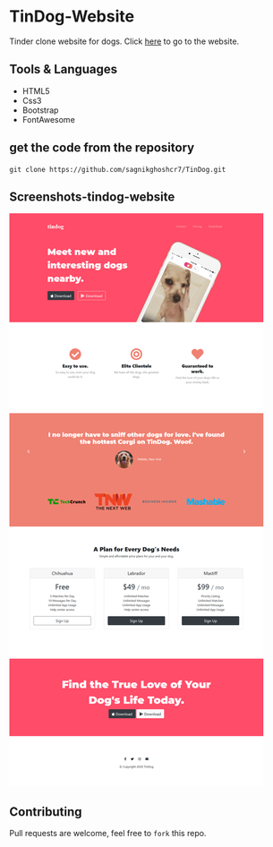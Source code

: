 # TinDog-Website
Tinder clone website for dogs.
Click [here](https://sagnikghoshcr7.github.io/TinDog/.) to go to the website.

## Tools & Languages
- HTML5
- Css3
- Bootstrap
- FontAwesome

## get the code from the repository
```
git clone https://github.com/sagnikghoshcr7/TinDog.git
```

## Screenshots-tindog-website
![](https://github.com/sagnikghoshcr7/images/blob/master/TinDog%20screenshots/web.png)


## Contributing
Pull requests are welcome, feel free to ```fork``` this repo.
